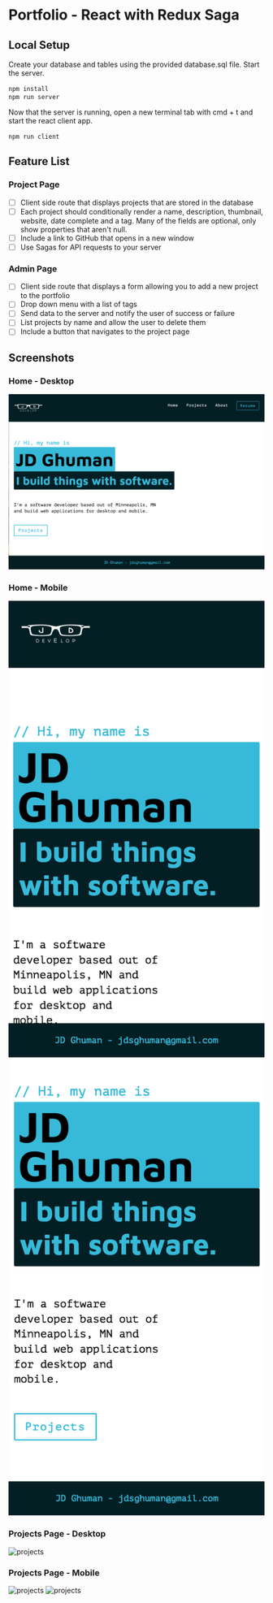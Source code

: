 # Portfolio - React with Redux Saga

## Local Setup

Create your database and tables using the provided database.sql file. Start the server.

```
npm install 
npm run server
```
Now that the server is running, open a new terminal tab with cmd + t and start the react client app.

```
npm run client
```

## Feature List

### Project Page

- [ ] Client side route that displays projects that are stored in the database
- [ ] Each project should conditionally render a name, description, thumbnail, website, date complete and a tag. Many of the fields are optional, only show properties that aren't null.
- [ ] Include a link to GitHub that opens in a new window
- [ ] Use Sagas for API requests to your server

### Admin Page

- [ ] Client side route that displays a form allowing you to add a new project to the portfolio
- [ ] Drop down menu with a list of tags
- [ ] Send data to the server and notify the user of success or failure
- [ ] List projects by name and allow the user to delete them
- [ ] Include a button that navigates to the project page

## Screenshots

### Home - Desktop
![desktop](public/images/home_desktop.png)

### Home - Mobile
![mobile](public/images/home_mobile.png)
![mobile](public/images/home_mobile_2.png)

### Projects Page - Desktop
![projects](public/images/projets_desktop.png)

### Projects Page - Mobile
![projects](public/images/projets_mobile.png)
![projects](public/images/projets_mobile_2.png)




